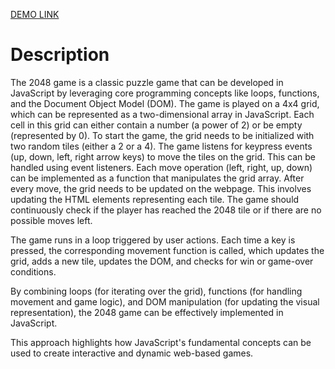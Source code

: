 [DEMO LINK](https://kasianeno.github.io/2048-game/)

<h1>Description</h1>

The 2048 game is a classic puzzle game that can be developed in JavaScript by leveraging core programming concepts like loops, functions, and the Document Object Model (DOM). 
The game is played on a 4x4 grid, which can be represented as a two-dimensional array in JavaScript. Each cell in this grid can either contain a number (a power of 2) or be empty (represented by 0).
To start the game, the grid needs to be initialized with two random tiles (either a 2 or a 4).
The game listens for keypress events (up, down, left, right arrow keys) to move the tiles on the grid. This can be handled using event listeners.
Each move operation (left, right, up, down) can be implemented as a function that manipulates the grid array. 
After every move, the grid needs to be updated on the webpage. This involves updating the HTML elements representing each tile.
The game should continuously check if the player has reached the 2048 tile or if there are no possible moves left.

The game runs in a loop triggered by user actions. Each time a key is pressed, the corresponding movement function is called, which updates the grid, adds a new tile, updates the DOM, and checks for win or game-over conditions.

By combining loops (for iterating over the grid), functions (for handling movement and game logic), and DOM manipulation (for updating the visual representation), the 2048 game can be effectively implemented in JavaScript.

This approach highlights how JavaScript's fundamental concepts can be used to create interactive and dynamic web-based games.
